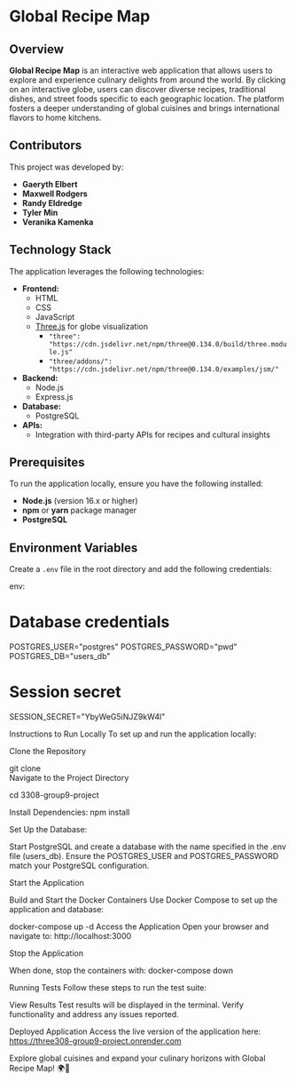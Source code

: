 # Global Recipe Map  

## Overview  
**Global Recipe Map** is an interactive web application that allows users to explore and experience culinary delights from around the world. By clicking on an interactive globe, users can discover diverse recipes, traditional dishes, and street foods specific to each geographic location. The platform fosters a deeper understanding of global cuisines and brings international flavors to home kitchens.  

## Contributors  
This project was developed by:  
- **Gaeryth Elbert**  
- **Maxwell Rodgers**  
- **Randy Eldredge**  
- **Tyler Min**  
- **Veranika Kamenka**  

## Technology Stack  
The application leverages the following technologies:  
- **Frontend:**  
  - HTML  
  - CSS  
  - JavaScript  
  - [Three.js](https://threejs.org/) for globe visualization  
    - `"three": "https://cdn.jsdelivr.net/npm/three@0.134.0/build/three.module.js"`  
    - `"three/addons/": "https://cdn.jsdelivr.net/npm/three@0.134.0/examples/jsm/"`  
- **Backend:**  
  - Node.js  
  - Express.js  
- **Database:**  
  - PostgreSQL  
- **APIs:**  
  - Integration with third-party APIs for recipes and cultural insights  

## Prerequisites  
To run the application locally, ensure you have the following installed:  
- **Node.js** (version 16.x or higher)  
- **npm** or **yarn** package manager  
- **PostgreSQL**  

## Environment Variables  
Create a `.env` file in the root directory and add the following credentials:  

env: 

# Database credentials  
POSTGRES_USER="postgres" 
POSTGRES_PASSWORD="pwd"  
POSTGRES_DB="users_db"  

# Session secret  
SESSION_SECRET="YbyWeG5iNJZ9kW4l"  


Instructions to Run Locally
To set up and run the application locally:

Clone the Repository

git clone <repository-url>  
Navigate to the Project Directory

cd 3308-group9-project

Install Dependencies:
npm install

Set Up the Database:

Start PostgreSQL and create a database with the name specified in the .env file (users_db).
Ensure the POSTGRES_USER and POSTGRES_PASSWORD match your PostgreSQL configuration.

Start the Application

Build and Start the Docker Containers
Use Docker Compose to set up the application and database:

docker-compose up -d
Access the Application
Open your browser and navigate to:
http://localhost:3000

Stop the Application

When done, stop the containers with:
docker-compose down

Running Tests
Follow these steps to run the test suite:



View Results
Test results will be displayed in the terminal. Verify functionality and address any issues reported.

Deployed Application
Access the live version of the application here:
https://three308-group9-project.onrender.com 

Explore global cuisines and expand your culinary horizons with Global Recipe Map! 🌍🍴


